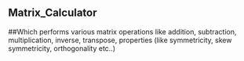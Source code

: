 ## Matrix_Calculator
##Which performs various matrix operations like addition, subtraction, multiplication, inverse, transpose, properties (like symmetricity, skew symmetricity, orthogonality etc..)

